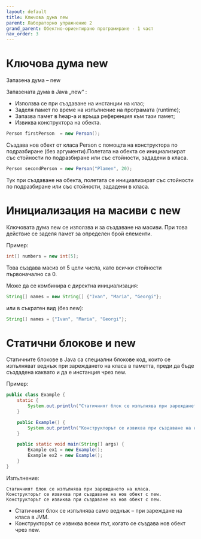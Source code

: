 ```yaml
---
layout: default
title: Ключова дума new
parent: Лабораторно упражнение 2
grand_parent: Обектно-ориентирано програмиране - 1 част
nav_order: 3
---
```

# Ключова дума new

Запазена дума – new

Запазената дума в Java „new“ :

* Използва се при създаване на инстанции на клас;
* Заделя памет по време на изпълнение на програмата (runtime);
* Запазва памет в heap-а и връща референция към тази памет;
* Извиква конструктора на обекта.

```java
Person firstPerson  = new Person();
```
Създава нов обект от класа Person с помощта на конструктора по подразбиране (без аргументи).Полетата на обекта се инициализират със стойности по подразбиране или със стойности, зададени в класа.


```java
Person secondPerson = new Person("Plamen", 20);
```

Тук при създаване на обекта, полетата се инициализират със стойности по подразбиране или със стойности, зададени в класа.

# Инициализация на масиви с new

Ключовата дума new се използва и за създаване на масиви. При това действие се заделя памет за определен брой елементи.

Пример:

```java
int[] numbers = new int[5];
```

Това създава масив от 5 цели числа, като всички стойности първоначално са 0.

Може да се комбинира с директна инициализация:

```java
String[] names = new String[] {"Ivan", "Maria", "Georgi"};
```

или в съкратен вид (без new):

```java
String[] names = {"Ivan", "Maria", "Georgi"};
```

# Статични блокове и new

Статичните блокове в Java са специални блокове код, които се изпълняват веднъж при зареждането на класа в паметта, преди да бъде създадена каквато и да е инстанция чрез new.

Пример:

```java
public class Example {
    static {
        System.out.println("Статичният блок се изпълнява при зареждането на класа.");
    }

    public Example() {
        System.out.println("Конструкторът се извиква при създаване на нов обект с new.");
    }

    public static void main(String[] args) {
        Example ex1 = new Example();
        Example ex2 = new Example();
    }
}
```

Изпълнение:
```
Статичният блок се изпълнява при зареждането на класа.
Конструкторът се извиква при създаване на нов обект с new.
Конструкторът се извиква при създаване на нов обект с new.
```

- Статичният блок се изпълнява само веднъж – при зареждане на класа в JVM.
- Конструкторът се извиква всеки път, когато се създава нов обект чрез new.
